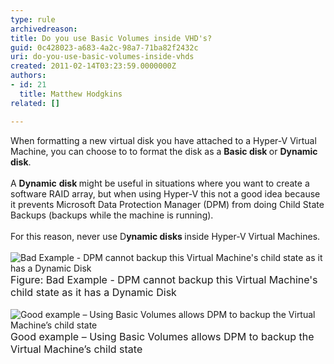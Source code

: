 ```yaml
---
type: rule
archivedreason: 
title: Do you use Basic Volumes inside VHD's?
guid: 0c428023-a683-4a2c-98a7-71ba82f2432c
uri: do-you-use-basic-volumes-inside-vhds
created: 2011-02-14T03:23:59.0000000Z
authors:
- id: 21
  title: Matthew Hodgkins
related: []

---
```



When formatting a new virtual disk you have attached to a Hyper-V Virtual Machine, you can choose to to format the disk as a <strong>Basic disk </strong>or <strong>Dynamic</strong> <strong>disk</strong>.<br>
<br>
A <strong>Dynamic</strong> <strong>disk </strong>might be useful in situations where you want to create a software RAID array, but when using Hyper-V this not a good idea because it prevents Microsoft Data Protection Manager (DPM) from doing Child State Backups (backups while the machine is running).<br>
<br>
For this reason, never use D<strong>ynamic disks </strong>inside Hyper-V Virtual Machines.<br>
<br>
<img alt="Bad Example - DPM cannot backup this Virtual Machine's child state as it has a Dynamic Disk" src="/ITAndNetworking/RulesToBetterHyperV/PublishingImages/basicvolumes-badexample.jpg" /><br>
<font class="ms-rteCustom-FigureBad" size="+0">Figure&#58;&#160;Bad Example - DPM cannot backup this Virtual Machine's child state as it has a Dynamic Disk<br>
</font><br>
<img alt="Good example – Using Basic Volumes allows DPM to backup the Virtual Machine’s child state" src="/ITAndNetworking/RulesToBetterHyperV/PublishingImages/basicvolumes-goodexample.jpg" /><br>
<font class="ms-rteCustom-FigureGood" size="+0">Good example – Using Basic Volumes allows DPM to backup the Virtual Machine’s child state</font> 

<br><excerpt class='endintro'></excerpt><br>



